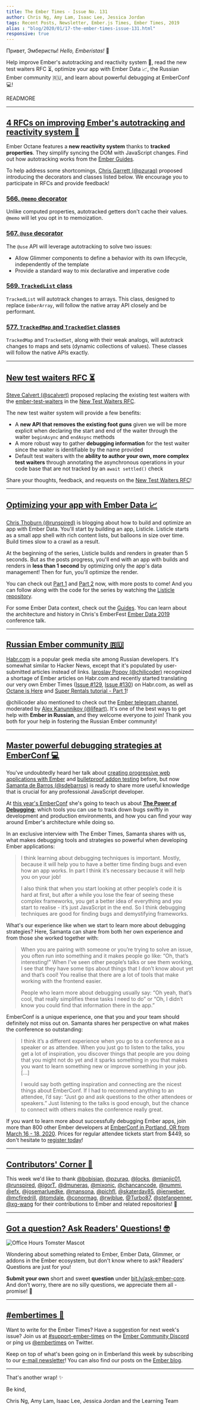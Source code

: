 ```yaml
---
title: The Ember Times - Issue No. 131
author: Chris Ng, Amy Lam, Isaac Lee, Jessica Jordan
tags: Recent Posts, Newsletter, Ember.js Times, Ember Times, 2019
alias : "blog/2020/01/17-the-ember-times-issue-131.html"
responsive: true
---
```


Привет, Эмберисты! <span style="font-style: italic;">Hello, Emberistas!</span> 🐹

<!--alex ignore waiters-waitresses-->
Help improve Ember's autotracking and reactivity system 💬, read the new test waiters RFC ⏳, optimize your app with Ember Data 📈, the Russian Ember community 🇷🇺, and learn about powerful debugging at EmberConf 💻!

READMORE

---

## [4 RFCs on improving Ember's autotracking and reactivity system 💬](https://github.com/emberjs/rfcs/blob/use-and-resources/text/0567-use-and-resources.md#introducing-use-and-resources)

Ember Octane features a **new reactivity system** thanks to **tracked properties**. They simplify syncing the DOM with JavaScript changes. Find out how autotracking works from the [Ember Guides](https://guides.emberjs.com/release/in-depth-topics/autotracking-in-depth/).

To help address some shortcomings, [Chris Garrett (@pzuraq)](https://github.com/pzuraq) proposed introducing the decorators and classes listed below. We encourage you to participate in RFCs and provide feedback!

### [566. `@memo` decorator](https://github.com/emberjs/rfcs/pull/566)

Unlike computed properties, autotracked getters don't cache their values. `@memo` will let you opt in to memoization.

### [567. `@use` decorator](https://github.com/emberjs/rfcs/pull/567)

The `@use` API will leverage autotracking to solve two issues:

- Allow Glimmer components to define a behavior with its own lifecycle, independently of the template
- Provide a standard way to mix declarative and imperative code

### [569. `TrackedList` class](https://github.com/emberjs/rfcs/pull/569)

`TrackedList` will autotrack changes to arrays. This class, designed to replace `EmberArray`, will follow the native array API closely and be performant.

### [577. `TrackedMap` and `TrackedSet` classes](https://github.com/emberjs/rfcs/pull/577)

`TrackedMap` and `TrackedSet`, along with their weak analogs, will autotrack changes to maps and sets (dynamic collections of values). These classes will follow the native APIs exactly.

---

<!--alex ignore waiters-waitresses-->
## [New test waiters RFC ⏳](https://github.com/emberjs/rfcs/pull/581)

<!--alex ignore waiters-waitresses-->
[Steve Calvert (@scalvert)](https://github.com/scalvert) proposed replacing the existing test waiters with the [ember-test-waiters](https://github.com/rwjblue/ember-test-waiters) in the [New Test Waiters RFC](https://github.com/emberjs/rfcs/pull/581).


<!--alex ignore waiter-waitress-->
The new test waiter system will provide a few benefits:

<!--alex ignore waiter-waitress waiters-waitresses-->
- A **new API that removes the existing foot guns** given we will be more explicit when declaring the start and end of the waiter through the waiter `beginAsync` and `endAsync` methods
- A more robust way to gather **debugging information** for the test waiter since the waiter is identifiable by the name provided
- Default test waiters with the **ability to author your own, more complex test waiters** through annotating the asynchronous operations in your code base that are not tracked by an `await settled()` check

<!--alex ignore waiters-waitresses-->
Share your thoughts, feedback, and requests on the [New Test Waiters RFC](https://github.com/emberjs/rfcs/pull/581)!

---

## [Optimizing your app with Ember Data 📈](https://runspired.com/2019/12/15/optimizing-your-app-with-ember-data/)

[Chris Thoburn (@runspired)](https://github.com/runspired) is blogging about how to build and optimize an app with Ember Data. You'll start by building an app, Listicle. Listicle starts as a small app shell with rich content lists, but balloons in size over time. Build times slow to a crawl as a result.

At the beginning of the series, Listicle builds and renders in greater than 5 seconds. But as the posts progress, you'll end with an app with builds and renders in **less than 1 second** by optimizing only the app's data management! Then for fun, you'll optimize the render.

You can check out [Part 1](https://runspired.com/2019/12/15/optimizing-your-app-with-ember-data/) and [Part 2](https://runspired.com/2019/12/18/optimizing-your-app-with-ember-data-part-2/) now, with more posts to come! And you can follow along with the code for the series by watching the [Listicle repository](https://github.com/runspired/listicle).

For some Ember Data context, check out the [Guides](https://guides.emberjs.com/release/models/). You can learn about the architecture and history in Chris's EmberFest [Ember Data 2019](https://www.youtube.com/watch?v=zbqbsOyLM30&list=PLN4SpDLOSVkT0e094BZhGkUnf2WBF09xx&index=23&t=0s) conference talk.

---

## [Russian Ember community 🇷🇺](https://habr.com/ru/post/483630/)

[Habr.com](https://habr.com/) is a popular geek media site among Russian developers. It's somewhat similar to Hacker News, except that it's populated by user-submitted articles instead of links. [Iaroslav Popov (@chilicoder)](https://github.com/chilicoder) recognized a shortage of Ember articles on Habr.com and recently started translating our very own Ember Times ([Issue #129](https://habr.com/ru/post/482988/), [Issue #130](https://habr.com/ru/post/483630/)) on Habr.com, as well as [Octane is Here](https://habr.com/ru/post/482158/) and [Super Rentals tutorial - Part 1](https://habr.com/ru/post/482296/)!

@chilicoder also mentioned to check out the [Ember telegram channel](https://t.me/ember_js), moderated by [Alex Kanunnikov (@lifeart)](https://github.com/lifeart). It's one of the best ways to get help with **Ember in Russian**, and they welcome everyone to join! Thank you both for your help in fostering the Russian Ember community!

---

## [Master powerful debugging strategies at EmberConf 💻](https://emberconf.com/#/speakers/samanta-de-barros)

You've undoubtedly heard her talk about [creating progressive web applications with Ember](https://www.youtube.com/watch?v=OR1Tk_bwmZo)
and [bulletproof addon testing](https://www.youtube.com/watch?v=31kVznd-zys) before, but now [Samanta de Barros (@sdebarros)](https://github.com/sdebarros)
is ready to share more useful knowledge that is crucial for any professional JavaScript developer.

At [this year's EmberConf](https://emberconf.com/) she's going to teach us about [**The Power of Debugging**](https://emberconf.com/#/speakers/samanta-de-barros); which tools you can use to track down bugs swiftly in development and production environments, and how you can find your way around Ember's architecture while doing so.

In an exclusive interview with The Ember Times, Samanta shares with us, what makes debugging tools and strategies so powerful when developing Ember applications:

<!--alex ignore fear just-->
> I think learning about debugging techniques is important. Mostly, because it will help you to have a better time finding bugs and even how an app works. In part I think it’s necessary because it will help you on your job!
>
> I also think that when you start looking at other people’s code it is hard at first, but after a while you lose the fear of seeing these complex frameworks, you get a better idea of everything and you start to realise - it’s just JavaScript in the end. So I think debugging techniques are good for finding bugs and demystifying frameworks.

What's our experience like when we start to learn more about debugging strategies? Here, Samanta can share from both her own experience and from those she worked together with:

> When you are pairing with someone or you’re trying to solve an issue, you often run into something and it makes people go like: “Oh, that’s interesting!” When I’ve seen other people’s talks or see them working, I see that they have some tips about things that I don’t know about yet and that’s cool! You realise that there are a lot of tools that make working with the frontend easier.
>
> People who learn more about debugging usually say: “Oh yeah, that’s cool, that really simplifies these tasks I need to do” or “Oh, I didn’t know you could find that information there in the app.”

EmberConf is a unique experience, one that you and your team should definitely not miss out on. Samanta shares her perspective on what makes the conference
so outstanding:

<!--alex ignore just-->
> I think it’s a different experience when you go to a conference as a speaker or as attendee. When you just go to listen to the talks, you get a lot of inspiration, you discover things that people are you doing that you might not do yet and it sparks something in you that makes you want to learn something new or improve something in your job. […]
>
> I would say both getting inspiration and connecting are the nicest things about EmberConf. If I had to recommend anything to an attendee, I’d say: “Just go and ask questions to the other attendees or speakers.” Just listening to the talks is good enough, but the chance to connect with others makes the conference really great.

If you want to learn more about successfully debugging Ember apps, join more than 800 other Ember developers at [EmberConf in Portland, OR from March 16 - 18, 2020](https://emberconf.com/). Prices for regular attendee tickets start from $449, so don't hesitate to [register today](https://emberconf.com/#/register)!

---

## [Contributors' Corner 👏](https://guides.emberjs.com/release/contributing/repositories/)

<p>This week we'd like to thank <a href="https://github.com/bobisjan" target="gh-user">@bobisjan</a>, <a href="https://github.com/pzuraq" target="gh-user">@pzuraq</a>, <a href="https://github.com/locks" target="gh-user">@locks</a>, <a href="https://github.com/mjanjic01" target="gh-user">@mjanjic01</a>, <a href="https://github.com/runspired" target="gh-user">@runspired</a>, <a href="https://github.com/igorT" target="gh-user">@igorT</a>, <a href="https://github.com/dmuneras" target="gh-user">@dmuneras</a>, <a href="https://github.com/mixonic" target="gh-user">@mixonic</a>, <a href="https://github.com/chancancode" target="gh-user">@chancancode</a>, <a href="https://github.com/nummi" target="gh-user">@nummi</a>, <a href="https://github.com/efx" target="gh-user">@efx</a>, <a href="https://github.com/josemarluedke" target="gh-user">@josemarluedke</a>, <a href="https://github.com/mansona" target="gh-user">@mansona</a>, <a href="https://github.com/pichfl" target="gh-user">@pichfl</a>, <a href="https://github.com/skaterdav85" target="gh-user">@skaterdav85</a>, <a href="https://github.com/jenweber" target="gh-user">@jenweber</a>, <a href="https://github.com/mcfiredrill" target="gh-user">@mcfiredrill</a>, <a href="https://github.com/tomdale" target="gh-user">@tomdale</a>, <a href="https://github.com/conormag" target="gh-user">@conormag</a>, <a href="https://github.com/rwjblue" target="gh-user">@rwjblue</a>, <a href="https://github.com/Turbo87" target="gh-user">@Turbo87</a>, <a href="https://github.com/stefanpenner" target="gh-user">@stefanpenner</a>, <a href="https://github.com/xg-wang" target="gh-user">@xg-wang</a> for their contributions to Ember and related repositories! 💖</p>

---

## [Got a question? Ask Readers' Questions! 🤓](https://docs.google.com/forms/d/e/1FAIpQLScqu7Lw_9cIkRtAiXKitgkAo4xX_pV1pdCfMJgIr6Py1V-9Og/viewform)

<div class="blog-row">
  <img class="float-right small transparent padded" alt="Office Hours Tomster Mascot" title="Readers' Questions" src="/images/tomsters/officehours.png" />

  <p>Wondering about something related to Ember, Ember Data, Glimmer, or addons in the Ember ecosystem, but don't know where to ask? Readers’ Questions are just for you!</p>

  <p><strong>Submit your own</strong> short and sweet <strong>question</strong> under <a href="https://bit.ly/ask-ember-core" target="rq">bit.ly/ask-ember-core</a>. And don’t worry, there are no silly questions, we appreciate them all - promise! 🤞</p>
</div>

---

## [#embertimes 📰](https://blog.emberjs.com/tags/newsletter.html)

Want to write for the Ember Times? Have a suggestion for next week's issue? Join us at [#support-ember-times](https://discordapp.com/channels/480462759797063690/485450546887786506) on the [Ember Community Discord](https://discordapp.com/invite/zT3asNS) or ping us [@embertimes](https://twitter.com/embertimes) on Twitter.

Keep on top of what's been going on in Emberland this week by subscribing to our [e-mail newsletter](https://the-emberjs-times.ongoodbits.com/)! You can also find our posts on the [Ember blog](https://emberjs.com/blog/tags/newsletter.html).

---

That's another wrap! ✨

Be kind,

Chris Ng, Amy Lam, Isaac Lee, Jessica Jordan and the Learning Team
